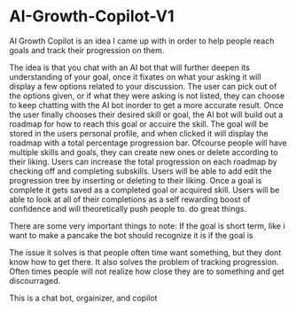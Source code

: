 # AI-Growth-Copilot-V1

AI Growth Copilot is an idea I came up with in order to help people reach goals and track their progression on them.


The idea is that you chat with an AI bot that will further deepen its understanding of your goal, once it fixates on what your asking it will display a few options related to your discussion. The user can pick out of the options given, or if what they were asking is not listed, they can choose to keep chatting with the AI bot inorder to get a more accurate result. Once the user finally chooses their desired skill or goal, the AI bot will build out a roadmap for how to reach this goal or accuire the skill. The goal will be stored in the users personal profile, and when clicked it will display the roadmap with a total percentage progression bar. Ofcourse people will have multiple skills and goals, they can create new ones or delete according to their liking. Users can increase the total progression on each roadmap by checking off and completing subskills. Users will be able to add edit the progression tree by inserting or deleting to their liking. Once a goal is complete it gets saved as a completed goal or acquired skill. Users will be able to look at all of their completions as a self rewarding boost of confidence and will theoretically push people to. do great things. 


There are some very important things to note:
If the goal is short term, like i want to make a pancake the bot should recognize it is 
if the goal is 


The issue it solves is that people often time want something, but they dont know how to get there. It also solves the problem of tracking progression. Often times people will not realize how close they are to something and get discourraged. 


This is a chat bot, 
orgainizer,
and copilot